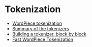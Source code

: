 # Tokenization

- [WordPiece tokenization](https://huggingface.co/learn/nlp-course/en/chapter6/6)
- [Summary of the tokenizers](https://huggingface.co/docs/transformers/en/tokenizer_summary)
- [Building a tokenizer, block by block](https://huggingface.co/learn/nlp-course/en/chapter6/8)
- [Fast WordPiece Tokenization](https://arxiv.org/pdf/2012.15524)